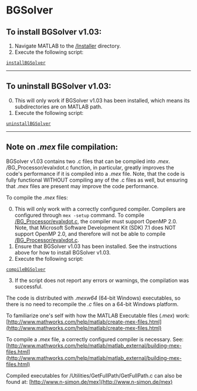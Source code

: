 BGSolver
========
To install BGSolver v1.03:
--------------------------

1. Navigate MATLAB to the [/Installer](Installer/) directory.
2. Execute the following script:

[`installBGSolver`](Installer/installBGSolver.m)

----------------------------
To uninstall BGSolver v1.03:
----------------------------

0. This will only work if BGSolver v1.03 has been installed, which means its subdirectories are on MATLAB path.
1. Execute the following script:

[`uninstallBGSolver`](Installer/installBGSolver.m)

--------------------------------
Note on *.mex* file compilation:
--------------------------------

BGSolver v1.03 contains two .c files that can be compiled into *.mex*. /BG_Processor/evalxdot.c function, in particular, greatly improves the code's performance if it is compiled into a *.mex* file. Note, that the code is fully functional WITHOUT compiling any of the .c files as well, but ensuring that *.mex* files are present may improve the code performance.

To compile the *.mex* files:

0. This will only work with a correctly configured compiler. Compilers are configured through `mex -setup` command. To compile [/BG_Processor/evalxdot.c](BG_Processor/evalxdot.c), the compiler must support OpenMP 2.0. Note, that Microsoft Software Development Kit (SDK) 7.1 does NOT support OpenMP 2.0, and therefore will not be able to compile [/BG_Processor/evalxdot.c](BG_Processor/evalxdot.c).
1. Ensure that BGSolver v1.03 has been installed. See the instructions above for how to install BGSolver v1.03.
2. Execute the following script:

[`compileBGSolver`](Installer/compileBGSolver.m)

3. If the script does not report any errors or warnings, the compilation was successful.

The code is distributed with *.mexw64* (64-bit Windows) executables, so there is no need to recompile the *.c* files on a 64-bit Windows platform.

To familiarize one's self with how the MATLAB Executable files (*.mex*) work:
[http://www.mathworks.com/help/matlab/create-mex-files.html](http://www.mathworks.com/help/matlab/create-mex-files.html)

To compile a *.mex* file, a correctly configured compiler is necessary. See:
[http://www.mathworks.com/help/matlab/matlab_external/building-mex-files.html](http://www.mathworks.com/help/matlab/matlab_external/building-mex-files.html)

Compiled executables for /Utilities/GetFullPath/GetFullPath.c can also be found at:
[http://www.n-simon.de/mex](http://www.n-simon.de/mex)
